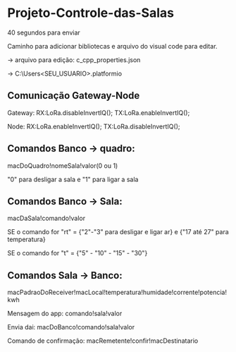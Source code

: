 # Projeto-Controle-das-Salas

40 segundos para enviar

Caminho para adicionar bibliotecas e arquivo do visual code para editar.

-> arquivo para edição: c_cpp_properties.json


-> C:\Users\<SEU_USUARIO>\.platformio

## <b>Comunicação Gateway-Node</b>

Gateway: 
RX:LoRa.disableInvertIQ();
TX:LoRa.enableInvertIQ(); 

Node:
RX:LoRa.enableInvertIQ(); 
TX:LoRa.disableInvertIQ(); 

## <b>Comandos Banco -> quadro:</b>

macDoQuadro!nomeSala!valor(0 ou 1)

"0" para desligar a sala e "1" para ligar a sala

## <b>Comandos Banco -> Sala:</b>

macDaSala!comando!valor

SE o comando for "rt" = {"2"-"3" para desligar e ligar ar} e {"17 até 27" para temperatura}

SE o comando for "t" = {"5" - "10" - "15" - "30"} 

## <b>Comandos Sala -> Banco:</b>

macPadraoDoReceiver!macLocal!temperatura!humidade!corrente!potencia!kwh

Mensagem do app: comando!sala!valor

Envia dai: macDoBanco!comando!sala!valor

Comando de confirmação: macRemetente!confir!macDestinatario


